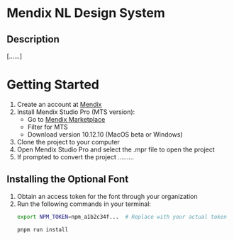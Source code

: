 # Mendix NL Design System

## Description

[......]

# Getting Started

1. Create an account at [Mendix](https://www.mendix.com/)
2. Install Mendix Studio Pro (MTS version):
   - Go to [Mendix Marketplace](https://marketplace.mendix.com/link/studiopro)
   - Filter for MTS
   - Download version 10.12.10 (MacOS beta or Windows)
3. Clone the project to your computer
4. Open Mendix Studio Pro and select the .mpr file to open the project
5. If prompted to convert the project .........

## Installing the Optional Font

1. Obtain an access token for the font through your organization
2. Run the following commands in your terminal:
   ```bash
   export NPM_TOKEN=npm_a1b2c34f...  # Replace with your actual token
   ```
   ```
   pnpm run install
   ```

